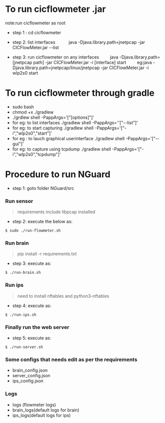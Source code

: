 # To run cicflowmeter .jar
note:run cicflowmeter as root

- step 1 : cd cicflowmeter
- step 2: list interfaces
       &nbsp; &nbsp; &nbsp;  &nbsp;  &nbsp;	java -Djava.library.path=jnetpcap -jar CICFlowMeter.jar --list</li>

- step 3: run cicflowmeter on any interfaces
	&nbsp; &nbsp; &nbsp;  &nbsp; java -Djava.library.path=[jnetpcap path] -jar CICFlowMeter.jar -i [interface] start
	&nbsp; &nbsp; &nbsp;  &nbsp;  eg:java -Djava.library.path=jnetpcap/linux/jnetpcap -jar CICFlowMeter.jar -i wlp2s0 start </li>


# To run cicflowmeter through gradle

- sudo bash
- chmod +x ./gradlew
- ./grdlew shell -PappArgs='["[options]"]' 
- for eg: to list interfaces
     ./gradlew shell -PappArgs=''["--list"]' 
- for eg: to start capturing
    ./gradlew shell -PappArgs='["-i","wlp2s0","start"]'
- for eg : to lauch graphical userinterface
     ./gradlew shell -PappArgs='["--gui"]'
- for eg: to capture using tcpdump
     ./gradlew shell -PappArgs='["-i","wlp2s0","tcpdump"]'


# Procedure to run NGuard

- step 1: goto folder NGuard/src

### Run sensor
> requirements include libpcap installed
- step 2: execute the below as:
```
$ sudo ./run-flowmeter.sh
``` 
### Run brain
> pip install -r requirements.txt
- step 3: execute as:
```
$ ./run-brain.sh
```

### Run ips
> need to install nftables and python3-nftables
- step 4: execute as:
```
$ ./run-ips.sh
```

### Finally run the web server
- step 5: execute as:
```
$ ./run-server.sh
```


### Some configs that needs edit as per the requirements
- brain_config.json
- server_config.json
- ips_config.json


### Logs
- logs (flowmeter logs)
- brain_logs(default logs for brain)
- ips_logs(default logs for ips)






